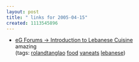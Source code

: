 ```yaml
---
layout: post
title: " links for 2005-04-15"
created: 1113545896
---
```

<ul class="delicious">
	<li>
		<div class="delicious-link"><a href="http://forums.egullet.org/index.php?&act=ST&f=108&t=28480">eG Forums -> Introduction to Lebanese Cuisine</a></div>
		<div class="delicious-extended">amazing</div>
		<div class="delicious-tags">(tags: <a href="http://del.icio.us/rtanglao/rolandtanglao">rolandtanglao</a> <a href="http://del.icio.us/rtanglao/food">food</a> <a href="http://del.icio.us/rtanglao/vaneats">vaneats</a> <a href="http://del.icio.us/rtanglao/lebanese">lebanese</a>)</div>
	</li>
</ul>


